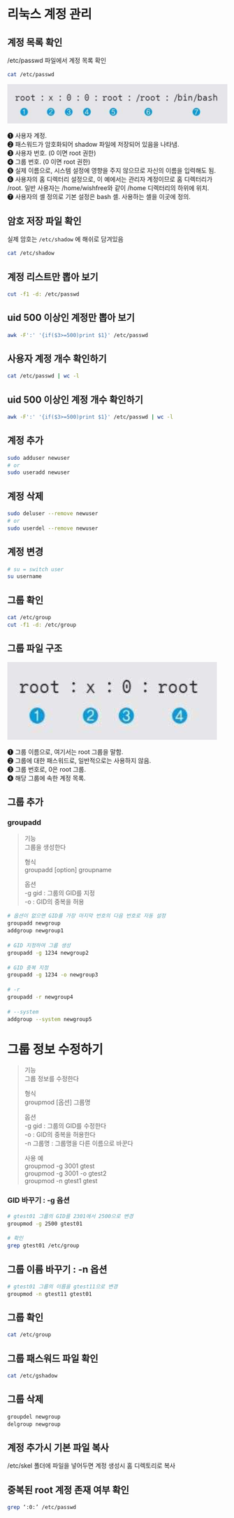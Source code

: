# 리눅스 계정 관리

## 계정 목록 확인

/etc/passwd 파일에서 계정 목록 확인

```bash
cat /etc/passwd
```

![/etc/passwd 규칙](./imgs/passwd.png)

❶ 사용자 계정.  
❷ 패스워드가 암호화되어 shadow 파일에 저장되어 있음을 나타냄.  
❸ 사용자 번호. (0 이면 root 권한)  
❹ 그룹 번호. (0 이면 root 권한)  
❺ 실제 이름으로, 시스템 설정에 영향을 주지 않으므로 자신의 이름을 입력해도 됨.  
❻ 사용자의 홈 디렉터리 설정으로, 이 예에서는 관리자 계정이므로 홈 디렉터리가 /root. 일반 사용자는 /home/wishfree와 같이 /home 디렉터리의 하위에 위치.  
❼ 사용자의 셸 정의로 기본 설정은 bash 셸. 사용하는 셸을 이곳에 정의.

## 암호 저장 파일 확인

실제 암호는
`/etc/shadow` 에 해쉬로 담겨있음

```bash
cat /etc/shadow
```

## 계정 리스트만 뽑아 보기

```bash
cut -f1 -d: /etc/passwd
```

## uid 500 이상인 계정만 뽑아 보기

```bash
awk -F':' '{if($3>=500)print $1}' /etc/passwd
```

## 사용자 계정 개수 확인하기

```bash
cat /etc/passwd | wc -l
```

## uid 500 이상인 계정 개수 확인하기

```bash
awk -F':' '{if($3>=500)print $1}' /etc/passwd | wc -l
```

## 계정 추가

```bash
sudo adduser newuser
# or
sudo useradd newuser
```

## 계정 삭제

```bash
sudo deluser --remove newuser
# or
sudo userdel --remove newuser
```

## 계정 변경

```bash
# su = switch user
su username
```

## 그룹 확인

```bash
cat /etc/group
cut -f1 -d: /etc/group
```

## 그룹 파일 구조

![그룹 파일 구조](./imgs/group.png)

❶ 그룹 이름으로, 여기서는 root 그룹을 말함.  
❷ 그룹에 대한 패스워드로, 일반적으로는 사용하지 않음.  
❸ 그룹 번호로, 0은 root 그룹.  
❹ 해당 그룹에 속한 계정 목록.

## 그룹 추가

### groupadd

> 기능  
> 그룹을 생성한다
>
> 형식  
> groupadd [option] groupname
>
> 옵션  
> -g gid : 그룹의 GID를 지정  
> -o : GID의 중복을 허용

```bash
# 옵션이 없으면 GID를 가장 마지막 번호의 다음 번호로 자동 설정
groupadd newgroup
addgroup newgroup1

# GID 지정하여 그룹 생성
groupadd -g 1234 newgroup2

# GID 중복 지정
groupadd -g 1234 -o newgroup3

# -r
groupadd -r newgroup4

# --system
addgroup --system newgroup5
```

# 그룹 정보 수정하기

> 기능  
> 그룹 정보를 수정한다
>
> 형식  
> groupmod [옵션] 그룹명
>
> 옵션  
> -g gid : 그룹의 GID를 수정한다  
> -o : GID의 중복을 허용한다  
> -n 그룹명 : 그룹명을 다른 이름으로 바꾼다
>
> 사용 예  
> groupmod -g 3001 gtest  
> groupmod -g 3001 -o gtest2  
> groupmod -n gtest1 gtest

### GID 바꾸기 : -g 옵션

```bash
# gtest01 그룹의 GID를 2301에서 2500으로 변경
groupmod -g 2500 gtest01

# 확인
grep gtest01 /etc/group
```

## 그룹 이름 바꾸기 : -n 옵션

```bash
# gtest01 그룹의 이름을 gtest11으로 변경
groupmod -n gtest11 gtest01
```

## 그룹 확인

```bash
cat /etc/group
```

## 그룹 패스워드 파일 확인

```bash
cat /etc/gshadow
```

## 그룹 삭제

```bash
groupdel newgroup
delgroup newgroup
```

## 계정 추가시 기본 파일 복사

/etc/skel 폴더에 파일을 넣어두면 계정 생성시 홈 디렉토리로 복사

## 중복된 root 계정 존재 여부 확인

```bash
grep ‘:0:’ /etc/passwd
```
